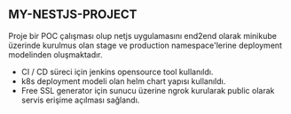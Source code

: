 MY-NESTJS-PROJECT
---------------------
Proje bir POC çalışması olup netjs uygulamasını end2end olarak minikube üzerinde kurulmus olan stage ve production namespace'lerine deployment modelinden oluşmaktadır.
- CI / CD süreci için jenkins opensource tool kullanıldı.
- k8s deployment modeli olan helm chart yapısı kullanıldı.
- Free SSL generator için sunucu üzerine ngrok kurularak public olarak servis erişime açılması sağlandı.
